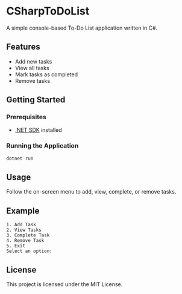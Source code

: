 # CSharpToDoList

A simple console-based To-Do List application written in C#.

## Features

- Add new tasks
- View all tasks
- Mark tasks as completed
- Remove tasks

## Getting Started

### Prerequisites

- [.NET SDK](https://dotnet.microsoft.com/download) installed

### Running the Application

```bash
dotnet run
```

## Usage

Follow the on-screen menu to add, view, complete, or remove tasks.

## Example

```
1. Add Task
2. View Tasks
3. Complete Task
4. Remove Task
5. Exit
Select an option:
```

## License

This project is licensed under the MIT License.